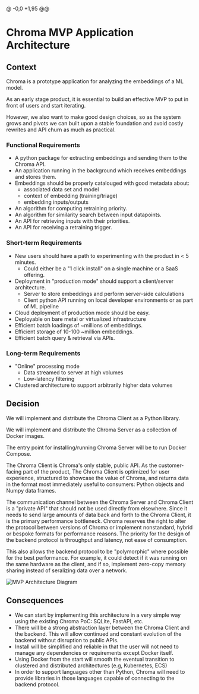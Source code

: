 @ -0,0 +1,95 @@
# Chroma MVP Application Architecture

## Context

Chroma is a prototype application for analyzing the embeddings of a ML model.

As an early stage product, it is essential to build an effective MVP
to put in front of users and start iterating.

However, we also want to make good design choices, so as the system
grows and pivots we can built upon a stable foundation and avoid
costly rewrites and API churn as much as practical.

### Functional Requirements

- A python package for extracting embeddings and sending them to the Chroma API.
- An application running in the background which receives embeddings and stores them.
- Embeddings should be properly catalouged with good metadata about:
  - associated data set and model
  - context of embedding (training/triage)
  - embedding inputs/outputs
- An algorithm for computing retraining priority.
- An algorithm for similarity search between input datapoints.
- An API for retrieving inputs with their priorities.
- An API for receiving a retraining trigger.

### Short-term Requirements

- New users should have a path to experimenting with the product in < 5 minutes.
  - Could either be a "1 click install" on a single machine or a SaaS offering.
- Deployment in "production mode" should support a client/server architecture.
  - Server to store embeddings and perform server-side calculations
  - Client python API running on local developer environments or as part of ML pipeline
- Cloud deployment of production mode should be easy.
- Deployable on bare metal or virtualized infrastructure
- Efficient batch loadings of ~millions of embeddings.
- Efficient storage of 10-100 ~million embeddings.
- Efficient batch query & retrieval via APIs.

### Long-term Requirements

- "Online" processing mode
  - Data streamed to server at high volumes
  - Low-latency filtering
- Clustered architecture to support arbitrarily higher data volumes

## Decision

We will implement and distribute the Chroma Client as a Python library.

We will implement and distribute the Chroma Server as a collection of Docker images.

The entry point for installing/running Chroma Server will be to run Docker Compose.

The Chroma Client is Chroma's only stable, public API. As the
customer-facing part of the product, The Chroma Client is optimized
for user experience, structured to showcase the value of Chroma, and
returns data in the format most immediately useful to consumers:
Python objects and Numpy data frames.

The communication channel between the Chroma Server and Chroma Client
is a "private API" that should not be used directly from
elsewhere. Since it needs to send large amounts of data back and forth
to the Chroma Client, it is the primary performance bottleneck. Chroma
reserves the right to alter the protocol between versions of Chroma or
implement nonstandard, hybrid or bespoke formats for performance
reasons. The priority for the design of the backend protocol
is throughput and latency, not ease of consumption.

This also allows the backend protocol to be "polymorphic" where
possible for the best performance. For example, it could detect if it
was running on the same hardware as the client, and if so, implement
zero-copy memory sharing instead of seralizing data over a network.


![MVP Architecture Diagram](2022-10-10-mvp-architecture/diagram.png "MVP Architecture")

## Consequences

- We can start by implementing this architecture in a very simple way
  using the existing Chroma PoC: SQLite, FastAPI, etc.
- There will be a strong abstraction layer between the Chroma Client
  and the backend. This will allow continued and constant evolution of
  the backend without disruption to public APIs.
- Install will be simplified and reliable in that the user will not
  need to manage any dependencies or requirements except Docker
  itself.
- Using Docker from the start will smooth the eventual transition to
  clustered and distributed architectures (e.g, Kubernetes, ECS)
- In order to support languages other than Python, Chroma will need to
  provide libraries in those languages capable of connecting to the
  backend protocol.